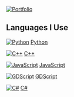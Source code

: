 [![Portfolio](https://cdn-icons-png.flaticon.com/512/3135/3135715.png)](https://ahmedzaki246.github.io/Portfolio-V2.0/) 
## Languages I Use


[![Python](https://cdn-icons-png.flaticon.com/512/732/732050.png)](https://www.python.org/) [Python](https://www.python.org/)

[![C++](https://cdn-icons-png.flaticon.com/512/6132/6132221.png)](https://en.cppreference.com/w/) [C++](https://en.cppreference.com/w/)

[![JavaScript](https://cdn-icons-png.flaticon.com/512/5968/5968292.png)](https://developer.mozilla.org/en-US/docs/Web/JavaScript) [JavaScript](https://developer.mozilla.org/en-US/docs/Web/JavaScript)

[![GDScript](https://cdn-icons-png.flaticon.com/512/1857/1857414.png)](https://docs.godotengine.org/en/stable/getting_started/scripting/gdscript/) [GDScript](https://docs.godotengine.org/en/stable/getting_started/scripting/gdscript/)

[![C#](https://cdn-icons-png.flaticon.com/512/6132/6132221.png)](https://learn.microsoft.com/en-us/dotnet/csharp/) [C#](https://learn.microsoft.com/en-us/dotnet/csharp/)
<!--Ahmedzaki246/Ahmedzaki246 is a ✨ special ✨ repository because its `README.md` (this file) appears on your GitHub profile.
You can click the Preview link to take a look at your changes.
--->
